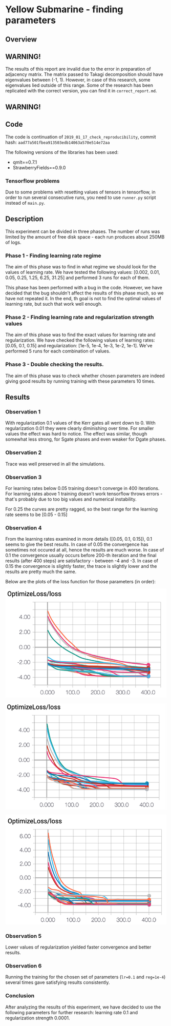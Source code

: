 # Yellow Submarine - finding parameters

## Overview

## WARNING!

The results of this report are invalid due to the error in preparation of adjacency matrix. The matrix passed to Takagi decomposition should have eigenvalues between (-1, 1). However, in case of this research, some eigenvalues lied outside of this range. Some of the research has been replicated with the correct version, you can find it in `correct_report.md`.

## WARNING!

## Code 

The code is continuation of `2019_01_17_check_reproducibility`, commit hash: `aad77a501fbea913503edb14063a570e514e72aa`

The following versions of the libraries has been used:
- qmlt==0.7.1
- StrawberryFields==0.9.0

### Tensorflow problems

Due to some problems with resetting values of tensors in tensorflow, in order to run several consecutive runs, you need to use `runner.py` script instead of `main.py`.

## Description

This experiment can be divided in three phases. The number of runs was limited by the amount of free disk space - each run produces about 250MB of logs.

### Phase 1 - Finding learning rate regime

The aim of this phase was to find in what regime we should look for the values of learning rate. We have tested the following values: [0.002, 0.01, 0.05, 0.25, 1.25, 6.25, 31.25] and performed 3 runs for each of them.

This phase has been performed with a bug in the code. However, we have decided that the bug shouldn't affect the results of this phase much, so we have not repeated it. In the end, th goal is not to find the optimal values of learning rate, but such that work well enough.

### Phase 2 - Finding learning rate and regularization strength values

The aim of this phase was to find the exact values for learning rate and regularization. We have checked the following values of learning rates: [0.05, 0.1, 0.15] and regularization: [1e-5, 1e-4, 1e-3, 1e-2, 1e-1]. We've performed 5 runs for each combination of values.

### Phase 3 - Double checking the results. 

The aim of this phase was to check whether chosen parameters are indeed giving good results by running training with these parameters 10 times.

## Results

### Observation 1

With regularization 0.1 values of the Kerr gates all went down to 0.
With regularization 0.01 they were clearly diminishing over time. 
For smaller values the effect was hard to notice.
The effect was similar, though somewhat less strong, for Sgate phases and even weaker for Dgate phases.

### Observation 2

Trace was well preserved in all the simulations.

### Observation 3

For learning rates below 0.05 training doesn't converge in 400 iterations. For learning rates above 1 training doesn't work tensorflow throws errors - that's probably due to too big values and numerical instability.

For 0.25 the curves are pretty ragged, so the best range for the learning rate seems to be [0.05 - 0.15]

### Observation 4

From the learning rates examined in more details ([0.05, 0.1, 0.15]), 0.1 seems to give the best results.
In case of 0.05 the convergence has sometimes not occured at all, hence the results are much worse.
In case of 0.1 the convergence usually occurs before 200-th iteration and the final results (after 400 steps) are satisfactory - between -4 and -3.
In case of 0.15 the convergence is slightly faster, the trace is slightly lower and the results are pretty much the same.

Below are the plots of the loss function for those parameters (in order):

![](figures/lr_005.png)

![](figures/lr_01.png)

![](figures/lr_015.png)

### Observation 5

Lower values of regularization yielded faster convergence and better results.

### Observation 6

Running the training for the chosen set of parameters (`lr=0.1` and `reg=1e-4`) several times gave satisfying results consistently.

### Conclusion

After analyzing the results of this experiment, we have decided to use the following parameters for further research: learning rate 0.1 and regularization strength 0.0001.